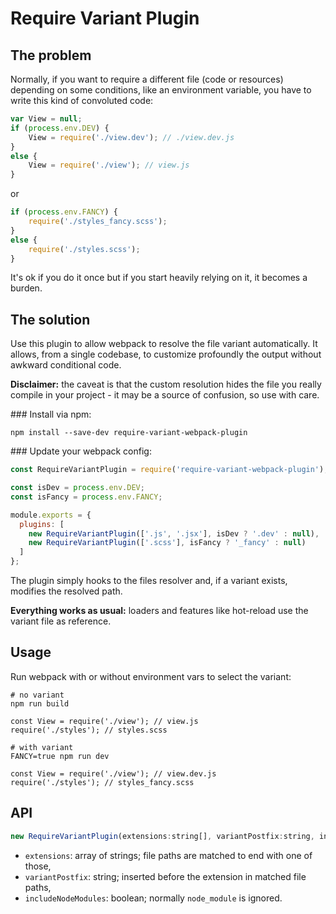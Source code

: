 # Require Variant Plugin

## The problem

Normally, if you want to require a different file (code or resources) depending on some conditions, like an environment variable, you have to write this kind of convoluted code:

```javascript
var View = null;
if (process.env.DEV) {
    View = require('./view.dev'); // ./view.dev.js
}
else {
    View = require('./view'); // view.js
}
```

or

```javascript
if (process.env.FANCY) {
    require('./styles_fancy.scss');
}
else {
    require('./styles.scss');
}
```


It's ok if you do it once but if you start heavily relying on it, it becomes a burden.

## The solution

Use this plugin to allow webpack to resolve the file variant automatically. 
It allows, from a single codebase, to customize profoundly the output without awkward conditional code.

**Disclaimer:** the caveat is that the custom resolution hides the file you really compile in your project - it may be a source of confusion, so use with care.

### Install via npm:

    npm install --save-dev require-variant-webpack-plugin

### Update your webpack config:

```javascript
const RequireVariantPlugin = require('require-variant-webpack-plugin');

const isDev = process.env.DEV;
const isFancy = process.env.FANCY;

module.exports = {
  plugins: [
    new RequireVariantPlugin(['.js', '.jsx'], isDev ? '.dev' : null),
    new RequireVariantPlugin(['.scss'], isFancy ? '_fancy' : null)
  ]
};
```

The plugin simply hooks to the files resolver and, if a variant exists, modifies the resolved path.

**Everything works as usual:** loaders and features like hot-reload use the variant file as reference.

## Usage

Run webpack with or without environment vars to select the variant:

    # no variant
    npm run build

    const View = require('./view'); // view.js
    require('./styles'); // styles.scss

    # with variant
    FANCY=true npm run dev

    const View = require('./view'); // view.dev.js
    require('./styles'); // styles_fancy.scss

## API

```javascript
new RequireVariantPlugin(extensions:string[], variantPostfix:string, includeNodeModules:boolean)
```
- `extensions`: array of strings; file paths are matched to end with one of those,
- `variantPostfix`: string; inserted before the extension in matched file paths,
- `includeNodeModules`: boolean; normally `node_module` is ignored.

